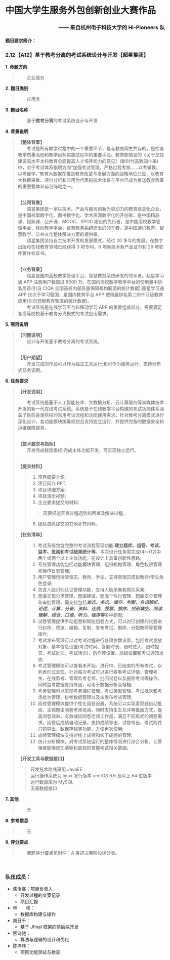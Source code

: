 # 中国大学生服务外包创新创业大赛作品
### <p align="right">—— 来自杭州电子科技大学的 Hi-Pioneers 队</p>

#### 题目要求简介：
### 2.12【A12】基于教考分离的考试系统设计与开发【超星集团】

**1. 命题方向** <br>

> &ensp;&ensp;&ensp;&ensp;企业服务<br>

**2. 题目类别** <br>

> &ensp;&ensp;&ensp;&ensp;应用类<br>

**3. 题目名称** <br>

> &ensp;&ensp;&ensp;&ensp;基于**教考分离**的考试系统设计与开发<br>

**4. 背景说明** <br>

> **【整体背景】**<br>
> &ensp;&ensp;&ensp;&ensp;考试是所有教学过程中的一个重要环节，是与教育同生共存的，是检查教学质量高低和教学目标实施过程中的重要手段。教育部颁发的《关于加快建设高水平本科教育全面提高人才培养能力的意见》(新时代高教四十条)中，对于考试体系指明方向“加强考试管理，严格过程考核......以考辅教、以考促学。”教育大数据在推送教育改革与发展方面的战略地位凸显，以教育大数据采集、评价分析和应用为代表的技术体系与平台已成为推送教育改革的重要载体和前沿阵地之一。<br><br>
> 
> **【公司背景】**<br>
> &ensp;&ensp;&ensp;&ensp;超星集团是一家以技术、产品与服务创新为驱动力的教育信息化企业，是中国档案数字化、图书数字化、学术资源数字化的开创者，是中国精品课、视频课、公开课、MOOC、SPOC 建设的先行者，是中国高校教学管理平台、移动教学平台、智慧教务系统研发的领军者，是中国通识教育、智慧教学、公共文化整体解决方案的提供者。<br>&ensp;&ensp;&ensp;&ensp;超星集团坚持自主技术开发的发展模式，经过 20 多年的发展，在数字出版和在线教育领域已经获得 3 项专利，6 项新技术新产品证书和 29 项软件著作权证书。<br><br>
> 
> **【业务背景】**<br>
> &ensp;&ensp;&ensp;&ensp;超星是国内高校教学管理平台、智慧教务系统研发的领军者。超星学习通 APP 注册用户数超过 8000 万，在国内高校数字教学平台的使用量中排名居首(引自 CIQA 全国高校内部质量保障机构联盟的统计数据);超星学习通 APP 仅次于学习强国，是国内教育平台 APP 使用量排名第二的千万级教育应用(引自蓝鲸教育智库的统计数据)。<br>&ensp;&ensp;&ensp;&ensp;考试系统是在线学习平台和移动学习 APP 的重要组成部分，需要满足各高等院校基于教考分离模式的考试应用需求。<br>

**5. 项目说明** <br>

> **【问题说明】**<br>
> &ensp;&ensp;&ensp;&ensp;设计与开发基于教考分离的考试系统。<br><br>
> 
> **【用户期望】**<br>
> &ensp;&ensp;&ensp;&ensp;开发完成的作品可以作为独立工具运行;也可作为服务运行，支持分布式任务调用。<br>

**6. 任务要求** <br>

> **【开发说明】**<br>
> 
> &ensp;&ensp;&ensp;&ensp;考试系统是基于人工智能技术、大数据分析、云计算服务等新媒体技术开发的新一代在线考试系统。系统基于在线教学平台构建的考试功能体系涵盖了目前各类院校的常用考试流程和功能使用需求，针对教考分离模式进行深化设计，各功能模块统筹规划且支持独立运行，并提供完备的数据安全和运维保障服务。<br><br>
> 
> **【技术要求与指标】**<br>
> &ensp;&ensp;&ensp;&ensp;开发完成程度指标:完成主体功能开发，可实现独立运行。<br><br>
> 
> **【提交材料】**<br>
> > 1. 项目概要介绍;
> > 2. 项目简介 PPT;
> > 3. 项目详细方案;
> > 4. 项目演示视频;
> > 5. 企业要求提交的材料:
> > > 简要描述开发过程遇到的困难及解决过程。
> > 6. 团队自愿提交的其他补充材料。
> > 
> **【任务清单】**<br>
> > 1. 考试系统包含完整的考试流程管理功能:**建立题库、组卷、考试、监考、批阅和考试结果统计等**。本次设计任务需完成(4)~(12)中两个或两个以上主体功能，在设计上具备创新性思路;
> > 2. 系统管理功能包括功能模块管理、组织机构管理、角色权限管理和操作日志管理;
> > 3. 用户管理包括管理员、教师、学生，支持管理员模拟教师/学生角色登录;
> > 4. 包含人脸识别认证管理功能，支持人脸采集和照片采集;
> > 5. 题库实现分类管理、题库建设、题库个性化管理、题库安全管理和审批管理。需支持包括***单选、多选、填空、判断、名词解析、论述、计算、分录、资料、连线、投票、排序、完形填空、阅读理解、综合、口语、听力、程序等***多种题型;
> > 6. 试卷管理提供手动组卷和智能组卷方式，可以对已创建的试卷进行封存、预览、编辑、复制、发布考试、删除、分配教师等管理操作;
> > 7. 考试发布管理可以对考试过程进行各项参数设置，包括考试发放对象、基本信息设置(考试时间、答题时长、限时进入、限时提交、考试批次、考试场次)、防作弊设置、高级设置和考试通知发放;
> > 8. 考试管理模块可以查看未开始、进行中、已结束的所有考试，以列表形式呈现。针对每次考试可以进行查看考试详情、管理考生、在线监考、管理监考老师、批阅试卷以及删除考试等操作。同时监考数据支持导出，可用于数据分析及存档;
> > 9. 考务管理可以实现考务课程管理、考试类型管理、考试批次和考场批次管理、排考数据管理以及未发布考试管理;
> > 10. 阅卷管理模块提供个性化阅卷设置，系统可以实现客观题自动批阅，主观题由阅卷老师批阅，同时支持生生互评等批阅方式，提高阅卷效率，有效减轻阅卷老师工作量，满足不同形式的阅卷需求。阅卷后成绩自动记录，支持成绩导出、试卷导出、考试附件打包导出、数据存档等功能，方便再次使用;
> > 11. 成绩管理模块支持对线上成绩和线下成绩的管理;
> > 12. 统计分析模块，对考试系统运行的整体情况进行综合分析，让管理者能够更加清晰和直观的掌握考试相关数据。
> > 
> **【开发工具与数据接口】**<br>
> > 开发技术路线采用 JavaEE<br>
> > 运行操作系统为 linux 发行版本 centOS 6.6 及以上 64 位版本<br>
> > 运行数据库为 MySQL<br>
> > 无需数据接口

**7. 其他** <br>

> &ensp;&ensp;&ensp;&ensp;无<br>

**8. 参考信息** <br>

> &ensp;&ensp;&ensp;&ensp;无<br>

**9. 评分要点** <br>

> &ensp;&ensp;&ensp;&ensp;赛题评分要点见附件：A 类初决赛阶段评分表。
<br>

### 队伍成员：
- 焦治鑫：项目负责人 
  - 开发过程的文案记录
  - 项目汇报
- 林&ensp;&ensp;&ensp;&ensp;彬：
  - 数据库构建与操作
- 胡日千：
  - 基于 Jfinal 框架的前后端开发
- 熊诗驰：
  - 算法与逻辑的设计和优化
- 陈泽林：
  - 项目功能测试与检查

